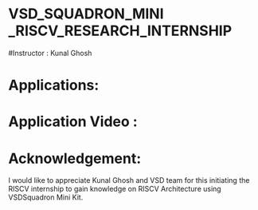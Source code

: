 # VSD_SQUADRON_MINI _RISCV_RESEARCH_INTERNSHIP

#Instructor : Kunal Ghosh




# Applications:
<Applications here>

# Application Video :
<github repo>

# Acknowledgement:
I would like to appreciate Kunal Ghosh and VSD team for this initiating the RISCV internship to gain knowledge on RISCV Architecture using VSDSquadron Mini Kit.
